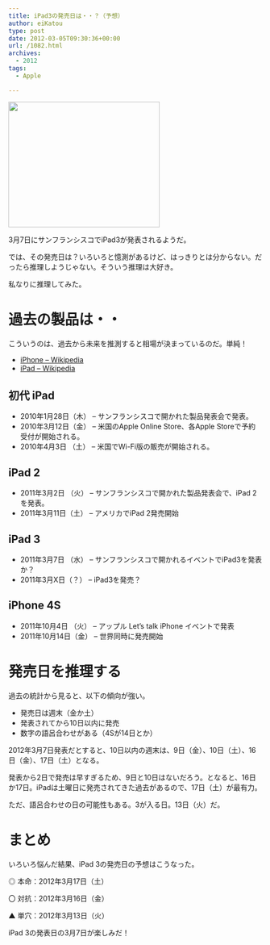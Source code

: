 ```yaml
---
title: iPad3の発売日は・・？（予想）
author: eiKatou
type: post
date: 2012-03-05T09:30:36+00:00
url: /1082.html
archives:
  - 2012
tags:
  - Apple

---
```

[<img src="http://eikatou.net/blog/wp-content./uploads/2012/03/201203_ipad3.jpg" alt="" title="201203_ipad3" width="300" height="249" class="alignnone size-full wp-image-1098" />][1]
  
3月7日にサンフランシスコでiPad3が発表されるようだ。

では、その発売日は？いろいろと憶測があるけど、はっきりとは分からない。だったら推理しようじゃない。そういう推理は大好き。

私なりに推理してみた。

<!--more-->

# 過去の製品は・・

こういうのは、過去から未来を推測すると相場が決まっているのだ。単純！

  * [iPhone &#8211; Wikipedia][2]
  * [iPad &#8211; Wikipedia][3]

## 初代 iPad

  * 2010年1月28日（木） &#8211; サンフランシスコで開かれた製品発表会で発表。
  * 2010年3月12日（金） &#8211; 米国のApple Online Store、各Apple Storeで予約受付が開始される。
  * 2010年4月3日 （土） &#8211; 米国でWi-Fi版の販売が開始される。

## iPad 2

  * 2011年3月2日 （火） &#8211; サンフランシスコで開かれた製品発表会で、iPad 2を発表。
  * 2011年3月11日（土） &#8211; アメリカでiPad 2発売開始

## iPad 3

  * 2011年3月7日 （水） &#8211; サンフランシスコで開かれるイベントでiPad3を発表か？
  * 2011年3月X日（？） &#8211; iPad3を発売？

## iPhone 4S

  * 2011年10月4日 （火） &#8211; アップル Let&#8217;s talk iPhone イベントで発表
  * 2011年10月14日（金） &#8211; 世界同時に発売開始

# 発売日を推理する

過去の統計から見ると、以下の傾向が強い。

  * 発売日は週末（金か土）
  * 発表されてから10日以内に発売
  * 数字の語呂合わせがある（4Sが14日とか）

2012年3月7日発表だとすると、10日以内の週末は、9日（金）、10日（土）、16日（金）、17日（土）となる。

発表から2日で発売は早すぎるため、9日と10日はないだろう。となると、16日か17日。iPadは土曜日に発売されてきた過去があるので、17日（土）が最有力。

ただ、語呂合わせの日の可能性もある。3が入る日。13日（火）だ。

# まとめ

いろいろ悩んだ結果、iPad 3の発売日の予想はこうなった。
  
◎ 本命：2012年3月17日（土）
  
〇 対抗：2012年3月16日（金）
  
▲ 単穴：2012年3月13日（火） 

iPad 3の発表日の3月7日が楽しみだ！

 [1]: http://eikatou.net/blog/wp-content./uploads/2012/03/201203_ipad3.jpg
 [2]: http://ja.wikipedia.org/wiki/IPhone
 [3]: http://ja.wikipedia.org/wiki/IPad
